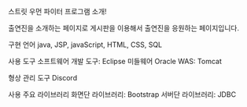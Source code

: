 스트릿 우먼 파이터 프로그램 소개! 

출연진을 소개하는 페이지로 게시판을 이용해서 출연진을 응원하는 페이지입니다.

구현 언어
java, JSP, javaScript, HTML, CSS, SQL

사용 도구
소프트웨어 개발 도구: Eclipse
미들웨어 Oracle
WAS: Tomcat

형상 관리 도구
Discord

사용 주요 라이브러리
화면단 라이브러리: Bootstrap
서버단 라이브러리: JDBC
